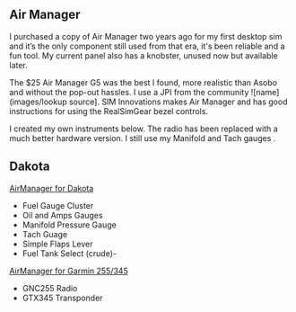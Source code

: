 ## Air Manager

I purchased a copy of Air Manager two years ago for my first desktop sim and it’s the only component still used from that era, it's been reliable and a fun tool.  My current panel also has a knobster, unused now but available later.

The $25 Air Manager G5 was the best I found, more realistic than Asobo and without the pop-out hassles.  I use a JPI from the community ![name](images/lookup source].  SIM Innovations makes Air Manager and has good instructions for using the RealSimGear bezel controls.

I created my own instruments below.  The radio has been replaced with a much better hardware version.  I still use my Manifold and Tach gauges .  

## Dakota
[AirManager for Dakota](https://github.com/radiobillm/DakotaSim/archive/refs/tags/v1.0-airmanager-garmin.zip)

- Fuel Gauge Cluster
- Oil and Amps Gauges
- Manifold Pressure Gauge
- Tach Guage
- Simple Flaps Lever
- Fuel Tank Select (crude)-

[AirManager for Garmin 255/345](https://github.com/radiobillm/DakotaSim/archive/refs/tags/v1.0-airmanager-garmin.zip)

- GNC255 Radio
- GTX345 Transponder
